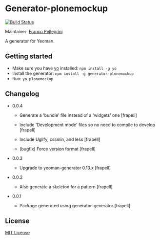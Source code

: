 # Generator-plonemockup
[![Build Status](https://secure.travis-ci.org/plone/generator-plonemockup.png?branch=master)](https://travis-ci.org/plone/generator-plonemockup)

Maintainer: [Franco Pellegrini](https://github.com/frapell)

A generator for Yeoman.

## Getting started
- Make sure you have [yo](https://github.com/yeoman/yo) installed:
    `npm install -g yo`
- Install the generator: `npm install -g generator-plonemockup`
- Run: `yo plonemockup`

## Changelog

* 0.0.4
    * Generate a 'bundle' file instead of a 'widgets' one
    [frapell]

    * Include 'Development mode' files so no need to compile to develop
    [frapell]

    * Include Uglify, cssmin, and less
    [frapell]

    * (bugfix) Force version format
    [frapell]

* 0.0.3
    * Upgrade to yeoman-generator 0.13.x
    [frapell]

* 0.0.2
    * Also generate a skeleton for a pattern
    [frapell]

* 0.0.1
    * Package generated using generator-generator
    [frapell]

## License
[MIT License](http://en.wikipedia.org/wiki/MIT_License)
